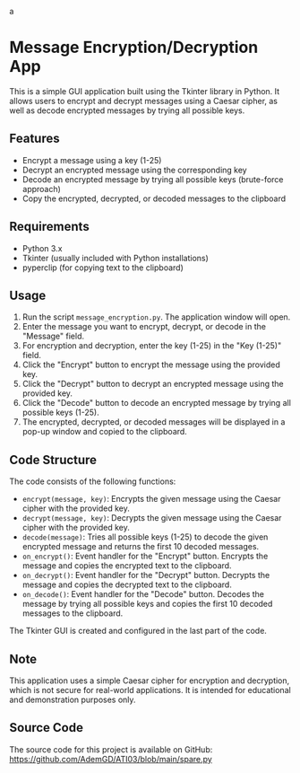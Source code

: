 a
# Message Encryption/Decryption App

This is a simple GUI application built using the Tkinter library in Python. It allows users to encrypt and decrypt messages using a Caesar cipher, as well as decode encrypted messages by trying all possible keys.

## Features
- Encrypt a message using a key (1-25)
- Decrypt an encrypted message using the corresponding key
- Decode an encrypted message by trying all possible keys (brute-force approach)
- Copy the encrypted, decrypted, or decoded messages to the clipboard

## Requirements
- Python 3.x
- Tkinter (usually included with Python installations)
- pyperclip (for copying text to the clipboard)

## Usage
1. Run the script `message_encryption.py`. The application window will open.
2. Enter the message you want to encrypt, decrypt, or decode in the "Message" field.
3. For encryption and decryption, enter the key (1-25) in the "Key (1-25)" field.
4. Click the "Encrypt" button to encrypt the message using the provided key.
5. Click the "Decrypt" button to decrypt an encrypted message using the provided key.
6. Click the "Decode" button to decode an encrypted message by trying all possible keys (1-25).
7. The encrypted, decrypted, or decoded messages will be displayed in a pop-up window and copied to the clipboard.

## Code Structure
The code consists of the following functions:
- `encrypt(message, key)`: Encrypts the given message using the Caesar cipher with the provided key.
- `decrypt(message, key)`: Decrypts the given message using the Caesar cipher with the provided key.
- `decode(message)`: Tries all possible keys (1-25) to decode the given encrypted message and returns the first 10 decoded messages.
- `on_encrypt()`: Event handler for the "Encrypt" button. Encrypts the message and copies the encrypted text to the clipboard.
- `on_decrypt()`: Event handler for the "Decrypt" button. Decrypts the message and copies the decrypted text to the clipboard.
- `on_decode()`: Event handler for the "Decode" button. Decodes the message by trying all possible keys and copies the first 10 decoded messages to the clipboard.

The Tkinter GUI is created and configured in the last part of the code.

## Note
This application uses a simple Caesar cipher for encryption and decryption, which is not secure for real-world applications. It is intended for educational and demonstration purposes only.

## Source Code
The source code for this project is available on GitHub: https://github.com/AdemGD/ATI03/blob/main/spare.py
